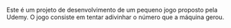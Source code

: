 Este é um projeto de desenvolvimento de um pequeno jogo proposto pela Udemy. O jogo consiste em tentar adivinhar o número que a máquina gerou.
